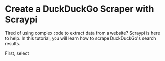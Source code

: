 # Create a DuckDuckGo Scraper with Scraypi

Tired of using complex code to extract data from a website? Scraypi is here to help. In this tutorial, you will learn how to scrape DuckDuckGo's search results.

First, select